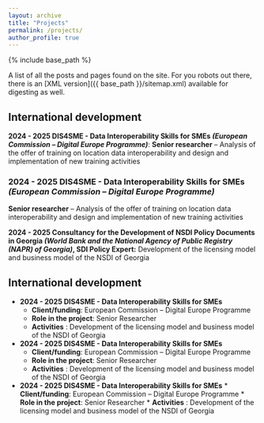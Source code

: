 ```yaml
---
layout: archive
title: "Projects"
permalink: /projects/
author_profile: true
---
```


{% include base_path %}

A list of all the posts and pages found on the site. For you robots out there, there is an [XML version]({{ base_path }}/sitemap.xml) available for digesting as well.

## International development

**2024 - 2025 DIS4SME -  Data Interoperability Skills for SMEs _(European Commission –   Digital Europe Programme)_**: **Senior researcher** –   Analysis of the offer of training on location data interoperability and design and implementation of new training activities

### 2024 - 2025 DIS4SME -  Data Interoperability Skills for SMEs _(European Commission –   Digital Europe Programme)_
**Senior researcher** –   Analysis of the offer of training on location data interoperability and design and implementation of new training activities

**2024 - 2025 Consultancy for the Development of NSDI Policy Documents in Georgia _(World Bank and the National Agency of Public Registry (NAPR) of Georgia)_,
SDI Policy Expert:**   Development of the licensing model and business model of the NSDI of Georgia

## International development

  * **2024 - 2025 DIS4SME -  Data Interoperability Skills for SMEs**
      * **Client/funding**: European Commission – Digital Europe Programme
      * **Role in the project**: Senior Researcher
      * **Activities** : Development of the licensing model and business model of the NSDI of Georgia
 * **2024 - 2025 DIS4SME -  Data Interoperability Skills for SMEs**
      * **Client/funding**: European Commission – Digital Europe Programme
      * **Role in the project**: Senior Researcher
      * **Activities** : Development of the licensing model and business model of the NSDI of Georgia
* **2024 - 2025 DIS4SME -  Data Interoperability Skills for SMEs**
      * **Client/funding**: European Commission – Digital Europe Programme
      * **Role in the project**: Senior Researcher
      * **Activities** : Development of the licensing model and business model of the NSDI of Georgia
